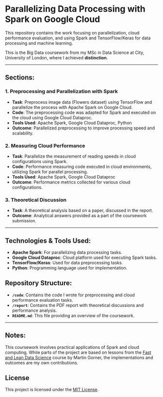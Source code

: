 # Parallelizing Data Processing with Spark on Google Cloud

This repository contains the work focusing on parallelization, cloud performance evaluation, and using Spark and TensorFlow/Keras for data processing and machine learning.

This is the Big Data coursework from my MSc in Data Science at City, University of London, where I achieved **distinction**.

---

## Sections:

### 1. Preprocessing and Parallelization with Spark
- **Task**: Preprocess image data (Flowers dataset) using TensorFlow and parallelize the process with Apache Spark on Google Cloud.
- **Code**: The preprocessing code was adapted for Spark and executed on the cloud using Google Cloud Dataproc.
- **Tools Used**: Apache Spark, Google Cloud Dataproc, Python
- **Outcome**: Parallelized preprocessing to improve processing speed and scalability.

### 2. Measuring Cloud Performance
- **Task**: Parallelize the measurement of reading speeds in cloud configurations using Spark.
- **Code**: Performance measuring code executed in cloud environments, utilizing Spark for parallel processing.
- **Tools Used**: Apache Spark, Google Cloud Dataproc
- **Outcome**: Performance metrics collected for various cloud configurations.

### 3. Theoretical Discussion
- **Task**: A theoretical analysis based on a paper, discussed in the report.
- **Outcome**: Analytical answers provided as a part of the coursework submission.

---

## Technologies & Tools Used:
- **Apache Spark**: For parallelizing data processing tasks.
- **Google Cloud Dataproc**: Cloud platform used for executing Spark tasks.
- **TensorFlow/Keras**: Used for data preprocessing tasks.
- **Python**: Programming language used for implementation.

## Repository Structure:
- **`/code`**: Contains the code I wrote for preprocessing and cloud performance evaluation tasks.
- **`/report`**: Contains the PDF report with theoretical discussions and performance analysis.
- **`README.md`**: This file providing an overview of the coursework.

---

## Notes:
This coursework involves practical applications of Spark and cloud computing. While parts of the project are based on lessons from the [Fast and Lean Data Science](https://github.com/GoogleCloudPlatform/training-data-analyst/tree/master/courses/fast-and-lean-data-science) course by Martin Gorner, the implementations and outcomes are my own contributions. 

## License

This project is licensed under the [MIT License](LICENSE).
